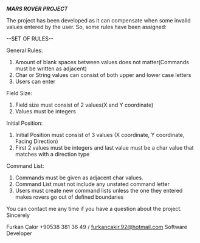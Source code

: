 ﻿
***MARS ROVER PROJECT***

The project has been developed as it can compensate when some invalid values entered by the user.
So, some rules have been assigned:



--SET OF RULES--

General Rules:
1) Amount of blank spaces between values does not matter(Commands must be written as adjacent)
2) Char or String values can consist of both upper and lower case letters
3) Users can enter 

Field Size:
1) Field size must consist of 2 values(X and Y coordinate)
2) Values must be integers

Initial Position:
1) Initial Position must consist of 3 values (X coordinate, Y coordinate, Facing Direction)
2) First 2 values must be integers and last value must be a char value that matches with a direction type

Command List:
1) Commands must be given as adjacent char values.
2) Command List must not include any unstated command letter
3) Users must create new command lists unless the one they entered makes rovers go out of defined boundaries


You can contact me any time if you have a question about the project.
Sincerely

Furkan Çakır
+90538 381 36 49 / furkancakir.92@hotmail.com
Software Developer 

